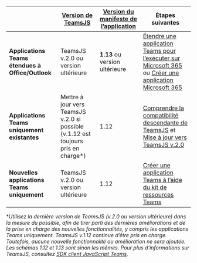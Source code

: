 |                  |[Version de TeamsJS](/javascript/api/overview/msteams-client) | [Version du manifeste de l’application](../resources/schema/manifest-schema.md)| Étapes suivantes|
|------------------|---------|--------|---|
|**Applications Teams étendues à Office/Outlook**| TeamsJS v.2.0 ou version ultérieure  | **1.13** ou version ultérieure | [Étendre une application Teams pour l’exécuter sur Microsoft 365](../m365-apps/extend-m365-teams-personal-tab.md) ou [Créer une application Microsoft 365](../m365-apps/extend-m365-teams-personal-tab.md#quickstart) |
|**Applications Teams uniquement existantes**| Mettre à jour vers TeamsJS v.2.0 si possible (v.1.12 est toujours pris en charge*)  | 1.12 | [Comprendre la compatibilité descendante de TeamsJS](../tabs/how-to/using-teams-client-sdk.md#backwards-compatibility) et [Mise à jour vers TeamsJS v.2.0](../tabs/how-to/using-teams-client-sdk.md#updating-to-the-teams-client-sdk-v200)|
|**Nouvelles applications Teams uniquement**| TeamsJS v.2.0 ou version ultérieure | 1.12 | [Créer une application Teams à l’aide du kit de ressources Teams](../toolkit/create-new-project.md)|

**Utilisez la dernière version de TeamsJS (v.2.0 ou version ultérieure) dans la mesure du possible, afin de tirer parti des dernières améliorations et de la prise en charge des nouvelles fonctionnalités, y compris les applications Teams uniquement. TeamsJS v.1.12 continue d’être pris en charge. Toutefois, aucune nouvelle fonctionnalité ou amélioration ne sera ajoutée. Les schémas 1.12 et 1.13 sont sinon les mêmes. Pour plus d’informations sur TeamsJS, consultez [SDK client JavaScript Teams](../tabs/how-to/using-teams-client-sdk.md).*
